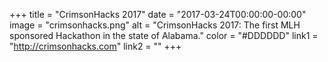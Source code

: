 +++
title = "CrimsonHacks 2017"
date = "2017-03-24T00:00:00-00:00"
image = "crimsonhacks.png"
alt = "CrimsonHacks 2017: The first MLH sponsored Hackathon in the state of Alabama."
color = "#DDDDDD"
link1 = "http://crimsonhacks.com"
link2 = ""
+++